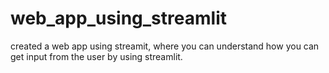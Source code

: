 # web_app_using_streamlit
created a web app using streamit, where you can understand how you can get input from the user by using streamlit.
